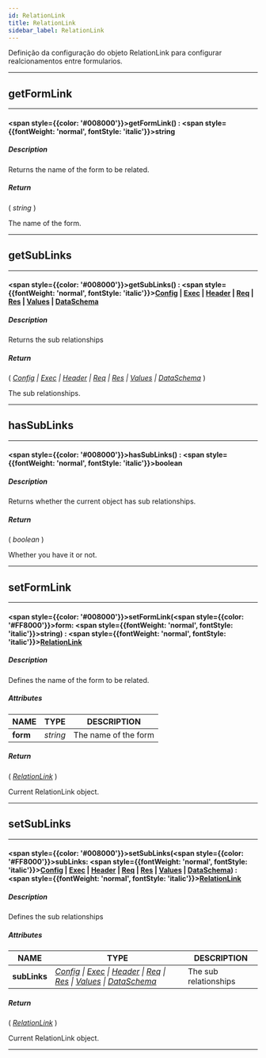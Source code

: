 ```yaml
---
id: RelationLink
title: RelationLink
sidebar_label: RelationLink
---
```


Definição da configuração do objeto RelationLink para configurar realcionamentos entre formularios.

---

## getFormLink

---

#### <span style={{color: '#008000'}}>getFormLink</span>() : <span style={{fontWeight: 'normal', fontStyle: 'italic'}}>string</span>
##### Description

Returns the name of the form to be related.

##### Return

( _string_ )

The name of the form.

---

## getSubLinks

---

#### <span style={{color: '#008000'}}>getSubLinks</span>() : <span style={{fontWeight: 'normal', fontStyle: 'italic'}}>[Config](../resources/config) &#124; [Exec](../resources/exec) &#124; [Header](../resources/header) &#124; [Req](../resources/req) &#124; [Res](../resources/res) &#124; [Values](../objects/Values) &#124; [DataSchema](../objects/DataSchema)</span>
##### Description

Returns the sub relationships

##### Return

( _[Config](../resources/config) &#124; [Exec](../resources/exec) &#124; [Header](../resources/header) &#124; [Req](../resources/req) &#124; [Res](../resources/res) &#124; [Values](../objects/Values) &#124; [DataSchema](../objects/DataSchema)_ )

The sub relationships.

---

## hasSubLinks

---

#### <span style={{color: '#008000'}}>hasSubLinks</span>() : <span style={{fontWeight: 'normal', fontStyle: 'italic'}}>boolean</span>
##### Description

Returns whether the current object has sub relationships.

##### Return

( _boolean_ )

Whether you have it or not.

---

## setFormLink

---

#### <span style={{color: '#008000'}}>setFormLink</span>(<span style={{color: '#FF8000'}}>form</span>: <span style={{fontWeight: 'normal', fontStyle: 'italic'}}>string</span>) : <span style={{fontWeight: 'normal', fontStyle: 'italic'}}>[RelationLink](../objects/RelationLink)</span>
##### Description

Defines the name of the form to be related.

##### Attributes

| NAME | TYPE | DESCRIPTION |
|---|---|---|
| **form** | _string_ | The name of the form |

##### Return

( _[RelationLink](../objects/RelationLink)_ )

Current RelationLink object.

---

## setSubLinks

---

#### <span style={{color: '#008000'}}>setSubLinks</span>(<span style={{color: '#FF8000'}}>subLinks</span>: <span style={{fontWeight: 'normal', fontStyle: 'italic'}}>[Config](../resources/config) &#124; [Exec](../resources/exec) &#124; [Header](../resources/header) &#124; [Req](../resources/req) &#124; [Res](../resources/res) &#124; [Values](../objects/Values) &#124; [DataSchema](../objects/DataSchema)</span>) : <span style={{fontWeight: 'normal', fontStyle: 'italic'}}>[RelationLink](../objects/RelationLink)</span>
##### Description

Defines the sub relationships

##### Attributes

| NAME | TYPE | DESCRIPTION |
|---|---|---|
| **subLinks** | _[Config](../resources/config) &#124; [Exec](../resources/exec) &#124; [Header](../resources/header) &#124; [Req](../resources/req) &#124; [Res](../resources/res) &#124; [Values](../objects/Values) &#124; [DataSchema](../objects/DataSchema)_ | The sub relationships |

##### Return

( _[RelationLink](../objects/RelationLink)_ )

Current RelationLink object.

---

